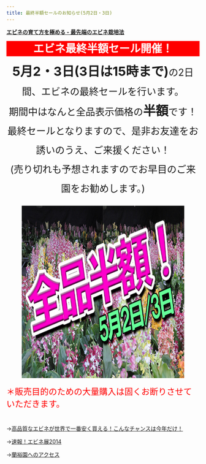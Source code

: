 ```yaml
---
title: 最終半額セールのお知らせ(5月2日・3日)
---
```

<style>
h1, h2 {
  margin: 0.5em 0;
  text-align: center;
}
h1 {
  background-color: red;
  color: white;
  display: block;
  height: 40px;
  line-height: 40px;
  width: 100%;
}
</style>

<b><a href="growings/calanthe/growings_calanthe_in_the_new_way">エビネの育て方を極める - 最先端のエビネ栽培法</a></b>

エビネ最終半額セール開催！
==

<div style="font-size: 25px; line-height: 50px; margin-bottom: 20px; text-align: center;"><b style="font-size: 33px;">5月2・3日(3日は15時まで)</b>の2日間、エビネの最終セールを行います。<br>期間中はなんと全品表示価格の<b style="font-size: 33px;">半額</b>です！<br>
最終セールとなりますので、是非お友達をお誘いのうえ、ご来援ください！<br>
(売り切れも予想されますのでお早目のご来園をお勧めします。)</div>
<figure>
  <img src="/assets/images/calanthe_fair_2014_19.jpg" height="450" alt="蘭裕園エビネフェア2014 - Ranyuen" />
</figure>

<div style="color: red; font-size: 22px; margin-bottom: 40px;">＊販売目的のための大量購入は固くお断りさせていただきます。</div>

→<a href="news/calanthe_fair_2014">高品質なエビネが世界で一番安く買える！こんなチャンスは今年だけ！</a>

→<a href="news/report_of_calanthe_fair_2014">速報！エビネ展2014</a>

→<a href="/about_us/direction">蘭裕園へのアクセス</a>


